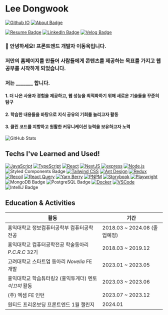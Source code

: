 # Lee Dongwook
[![Github IO](https://img.shields.io/badge/Github.io-000000?style=flat&logo=AboutMe&logoColor=white)](https://lee-dongwook.github.io/)
[![About Badge](https://img.shields.io/badge/AboutMe-000000?style=flat&logo=AboutMe&logoColor=white)](https://about-dong-wook.vercel.app)

[![Resume Badge](https://img.shields.io/badge/notion-D3D3D3?style=flat&logo=notion&logoColor=white)](https://zigzag-citrus-12b.notion.site/cd0f3792573b4f45bfb94e4493be1adf)
[![LinkedIn Badge](http://img.shields.io/badge/-LinkedIn-0072b1?style=flat&logo=linkedin&link=https://www.linkedin.com/in/dong-wook-lee-1095112a0/)](https://www.linkedin.com/in/dong-wook-lee-1095112a0/)
[![Velog Badge](http://img.shields.io/badge/-Velog-20c997?style=flat&link=https://velog.io/@dlehddnr99/)](https://velog.io/@dlehddnr99/)

### 👋 안녕하세요! 프론트엔드 개발자 이동욱입니다.   
### 저만의 홈페이지를 만들어 사람들에게 콘텐츠를 제공하는 목표를 가지고 웹 공부를 시작하게 되었습니다.

### 저는 _______ 합니다.

#### 1. 더 나은 사용자 경험을 제공하고, 웹 성능을 최적화하기 위해 새로운 기술들을 꾸준히 탐구
#### 2. 학습한 내용들을 바탕으로 지식 공유의 기회를 늘리고자 활동
#### 3. 클린 코드를 지향하고 원활한 커뮤니케이션 능력을 보유하고자 노력



![GitHub Stats](https://github-readme-stats.vercel.app/api?username=Lee-Dongwook&theme=tokyonight)



## Techs I've Learned and Used!
[![JavaScript](https://img.shields.io/badge/JavaScript-%23F7DF1E?style=flat&logo=javascript&logoColor=black)](https://developer.mozilla.org/en-US/docs/Web/JavaScript)
[![TypeScript](https://img.shields.io/badge/TypeScript-%233178C6?style=flat&logo=typescript&logoColor=white)](https://www.typescriptlang.org/)
[![React](https://img.shields.io/badge/React-%2361DAFB?style=flat&logo=react&logoColor=white)](https://reactjs.org/)
[![NextJS](https://img.shields.io/badge/Next.js-%23000000?style=flat&logo=next.js&logoColor=white)](https://nextjs.org/)
[![express](https://img.shields.io/badge/express-green?style=flat&logo=express&logoColor=white)](https://www.npmjs.com/package/express)
[![Node.js](https://img.shields.io/badge/Node.js-43853D?style=flat&logo=node.js&logoColor=white)](https://nodejs.org/)
![Styled Components Badge](https://img.shields.io/badge/styled%20components-DB7093?style=flat-square&logo=styled-components&logoColor=white)
[![Tailwind CSS](https://img.shields.io/badge/Tailwind_CSS-%231a202c?style=flat&logo=tailwind-css&logoColor=white)](https://tailwindcss.com/)
[![Ant Design](https://img.shields.io/badge/Ant_Design-%230170FE?style=flat&logo=ant-design&logoColor=white)](https://ant.design/)
[![Redux](https://img.shields.io/badge/Redux-%23764ABC?style=flat&logo=redux&logoColor=white)](https://redux.js.org/)
[![Recoil](https://img.shields.io/badge/Recoil-%2384BCD8?style=flat&logo=recoil&logoColor=white)](https://recoiljs.org/)
[![React Query](https://img.shields.io/badge/React_Query-%2385d0d3?style=flat&logo=react-query&logoColor=white)](https://react-query.tanstack.com/)
[![Yarn Berry](https://img.shields.io/badge/Yarn_Berry-%232C8EBB?style=flat&logo=yarn&logoColor=white)](https://yarnpkg.com/features/berry)
[![PNPM](https://img.shields.io/badge/PNPM-%23F53838?style=flat&logo=pnpm&logoColor=white)](https://pnpm.io/)
[![Storybook](https://img.shields.io/badge/Storybook-%23FF4785?style=flat&logo=storybook&logoColor=white)](https://storybook.js.org/)
[![Playwright](https://img.shields.io/badge/Playwright-%231099FF?style=flat&logo=playwright&logoColor=white)](https://playwright.dev/)
![MongoDB Badge](https://img.shields.io/badge/MongoDB-47A248?style=flat-square&logo=MongoDB&logoColor=white)
![PostgreSQL Badge](https://img.shields.io/badge/PostgreSQL-336791?style=flat-square&logo=PostgreSQL&logoColor=white)
[![Docker](https://img.shields.io/badge/Docker-%232496ED?style=flat&logo=docker&logoColor=white)](https://www.docker.com/)
[![VSCode](https://img.shields.io/badge/VS_Code-%23007ACC?style=flat&logo=visual-studio-code&logoColor=white)](https://code.visualstudio.com/)
![IntelliJ Badge](https://img.shields.io/badge/IntelliJ%20IDEA-000000?style=flat-square&logo=IntelliJ%20IDEA&logoColor=white)

## Education & Activities

| 활동                                      | 기간                    |
|-------------------------------------------|-------------------------|
| 홍익대학교 정보컴퓨터공학부 컴퓨터공학전공    | 2018.03 ~ 2024.08 (졸업예정) |
| 홍익대학교 컴퓨터공학전공 학술동아리 _P.C.R.C_ 32기 | 2018.03 ~ 2019.12        |
| 고려대학교 스타트업 동아리 _Novelia_ FE 개발 | 2023.01 ~ 2023.05        |
| 홍익대학교 학습튜터링2 (홍익투게더) 멘토 _이끄미_ 활동 | 2023.03 ~ 2023.06   |
| (주) 엑셈 FE 인턴                           | 2023.07 ~ 2023.12        |
| 원티드 프리온보딩 프론트엔드 1월 챌린지     | 2024.01                  |

